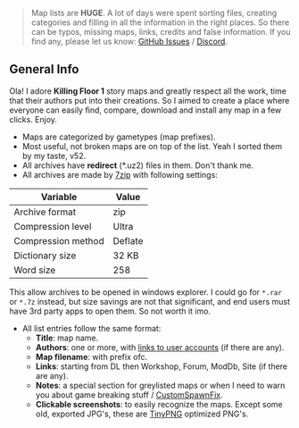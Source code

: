 [Github Issues]: <https://github.com/InsultingPros/KFStory/issues>
[CustomSpawnFix]: ./tech/Links.md#map-packages 'fixes zed classes in old maps scripted triggers'

> Map lists are **HUGE**. A lot of days were spent sorting files, creating categories and filling in all the information in the right places. So there can be typos, missing maps, links, credits and false information. If you find any, please let us know: [GitHub Issues] / [Discord](https://discord.gg/eREYb3AgeT).

## General Info

Ola! I adore **Killing Floor 1** story maps and greatly respect all the work, time that their authors put into their creations. So I aimed to create a place where everyone can easily find, compare, download and install any map in a few clicks. Enjoy.

* Maps are categorized by gametypes (map prefixes).
* Most useful, not broken maps are on top of the list. Yeah I sorted them by my taste, v52.
* All archives have **redirect** (*.uz2) files in them. Don't thank me.
* All archives are made by [7zip](https://www.7-zip.org/) with following settings:

|Variable           |Value    |
|---                |---      |
|Archive format     |zip      |
|Compression level  |Ultra    |
|Compression method |Deflate  |
|Dictionary size    |32 KB    |
|Word size          |258      |

This allow archives to be opened in windows explorer. I could go for `*.rar` or `*.7z` instead, but size savings are not that significant, and end users must have 3rd party apps to open them. So not worth it imo.

* All list entries follow the same format:
  * **Title**: map name.
  * **Authors**: one or more, with [links to user accounts](./tech/Links.md#map-authors) (if there are any).
  * **Map filename**: with prefix ofc.
  * **Links**: starting from DL then Workshop, Forum, ModDb, Site (if there are any).
  * **Notes**: a special section for greylisted maps or when I need to warn you about game breaking stuff / [CustomSpawnFix].
  * **Clickable screenshots**: to easily recognize the maps. Except some old, exported JPG's, these are [TinyPNG](https://tinypng.com/) optimized PNG's.
